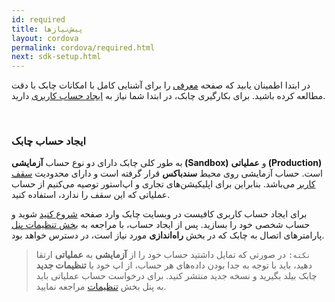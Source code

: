 ```yaml
---
id: required
title: پیش‌نیازها
layout: cordova
permalink: cordova/required.html
next: sdk-setup.html
---
```


در ابتدا اطمینان یابید که صفحه [معرفی](/cordova/introducing.html) را برای آشنایی کامل با امکانات چابک با دقت مطالعه کرده باشید. برای بکارگیری چابک، در ابتدا شما نیاز به [ایجاد حساب کاربری](/cordova/required.html#ایجاد-حساب-چابک) دارید.

<Br>

### ایجاد حساب چابک

به طور کلی چابک دارای دو نوع حساب **آزمایشی (Sandbox)** و **عملیاتی (Production)** است. حساب‌ آزمایشی روی محیط **سندباکس** قرار گرفته است و دارای محدودیت [سقف کاربر](https://chabokpush.com/pricing.html) می‌باشد. بنابراین برای اپلیکیشن‌های تجاری و اپ‌استور توصیه می‌کنیم از حساب عملیاتی که این سقف را ندارد، استفاده کنید.

برای ایجاد حساب کاربری کافیست در وبسایت چابک وارد صفحه [شروع کنید](https://chabokpush.com/register.html) شوید و حساب شخصی خود را بسازید. پس از ایجاد حساب، با مراجعه به [بخش تنظیمات پنل](https://doc.chabokpush.com/panel/settings.html#%D8%AF%D8%B3%D8%AA%D8%B1%D8%B3%DB%8C%D9%87%D8%A7-%D9%88-%D8%AA%D9%88%DA%A9%D9%86%D9%87%D8%A7) پارامترهای اتصال به چابک که در بخش **راه‌اندازی** مورد نیاز است، در دسترس خواهد بود. 

> `نکته:` در صورتی که تمایل داشتید حساب خود را از **آزمایشی** به **عملیاتی** ارتقا دهید، باید با توجه به جدا بودن داده‌های هر حساب، از اپ خود با **تنظیمات جدید** چابک بیلد بگیرید و نسخه جدید منتشر کنید. برای درخواست حساب عملیاتی باید به پنل بخش [تنظیمات](https://sandbox.push.adpdigital.com/front/setting/accountRequest) مراجعه نمایید.
